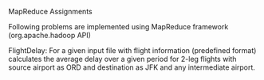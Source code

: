 MapReduce Assignments

Following problems are implemented using MapReduce framework (org.apache.hadoop API)

FlightDelay: For a given input file with flight information (predefined format) calculates the average delay over a given period for 2-leg flights with source airport as ORD and destination as JFK and any intermediate airport.


